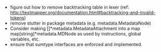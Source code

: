* figure out how to remove backtracking table in lexer (ref: http://textmapper.org/documentation.html#backtracking-and-invalid-tokens)
* remove stutter in package metadata (e.g. metadata.MetadataNode)
* Consider making []*metadata.MetadataAttachment into a map map[string]*metadata.MDNode as used by instructions, global variables, etc.
* ensure that sumtype interfaces are enforced and implemented.
